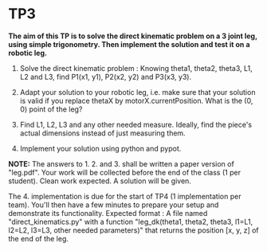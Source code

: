 # TP3

**The aim of this TP is to solve the direct kinematic problem on a 3
  joint leg, using simple trigonometry. Then implement the solution and test
  it on a robotic leg.**

1. Solve the direct kinematic problem : Knowing theta1, theta2, theta3,
L1, L2 and L3, find P1(x1, y1), P2(x2, y2) and P3(x3, y3).

2. Adapt your solution to your robotic leg, i.e. make sure that your
solution is valid if you replace thetaX by
motorX.currentPosition. What is the (0, 0) point of the leg?

3. Find L1, L2, L3 and any other needed measure. Ideally, find the piece's actual dimensions instead of just
measuring them.

4. Implement your solution using python and pypot.

**NOTE:**
The answers to 1. 2. and 3. shall be written a paper
version of "leg.pdf". Your work will be collected before the end of
the class (1 per student). Clean work expected. A solution will be
given.

The 4. implementation is due for the start of TP4 (1 implementation
per team). You'll then have a few minutes to prepare your setup and
demonstrate its functionality. Expected format :
A file named "direct_kinematics.py" with a function "leg_dk(theta1,
theta2, theta3, l1=L1, l2=L2, l3=L3, other needed parameters)" that
returns the position [x, y, z] of the end of the leg.
